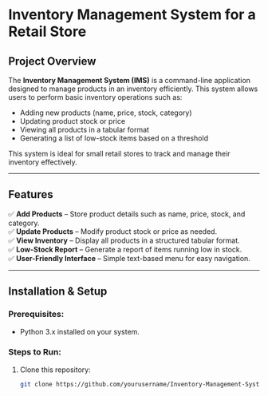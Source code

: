 # Inventory Management System for a Retail Store

## Project Overview

The **Inventory Management System (IMS)** is a command-line application designed to manage products in an inventory efficiently. This system allows users to perform basic inventory operations such as:

- Adding new products (name, price, stock, category)
- Updating product stock or price
- Viewing all products in a tabular format
- Generating a list of low-stock items based on a threshold

This system is ideal for small retail stores to track and manage their inventory effectively.

---

## Features

✅ **Add Products** – Store product details such as name, price, stock, and category.  
✅ **Update Products** – Modify product stock or price as needed.  
✅ **View Inventory** – Display all products in a structured tabular format.  
✅ **Low-Stock Report** – Generate a report of items running low in stock.  
✅ **User-Friendly Interface** – Simple text-based menu for easy navigation.  

---

## Installation & Setup

### Prerequisites:
- Python 3.x installed on your system.

### Steps to Run:
1. Clone this repository:
   ```bash
   git clone https://github.com/yourusername/Inventory-Management-System.git
   
